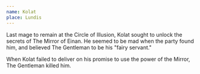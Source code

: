 ```yaml
---
name: Kolat
place: Lundis
---
```

Last mage to remain at the Circle of Illusion, Kolat sought to unlock the secrets of The Mirror of Einan. He seemed to be mad when the party found him, and believed The Gentleman to be his "fairy servant." 

When Kolat failed to deliver on his promise to use the power of the Mirror, The Gentleman killed him. 